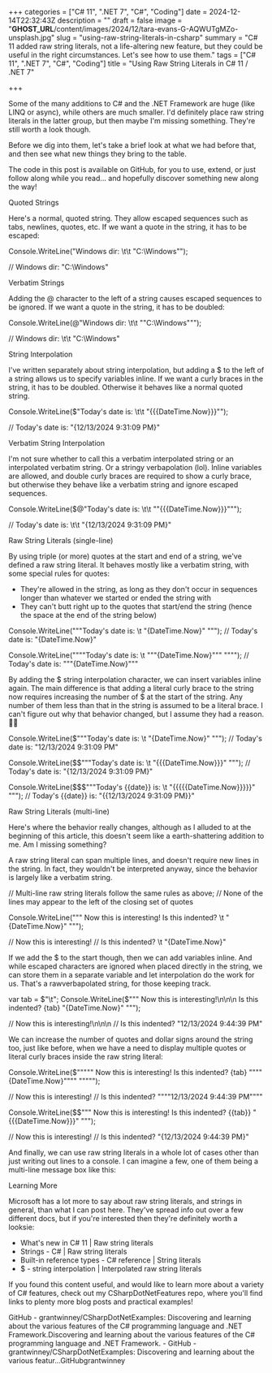 +++
categories = ["C# 11", ".NET 7", "C#", "Coding"]
date = 2024-12-14T22:32:43Z
description = ""
draft = false
image = "__GHOST_URL__/content/images/2024/12/tara-evans-G-AQWUTgMZo-unsplash.jpg"
slug = "using-raw-string-literals-in-csharp"
summary = "C# 11 added raw string literals, not a life-altering new feature, but they could be useful in the right circumstances. Let's see how to use them."
tags = ["C# 11", ".NET 7", "C#", "Coding"]
title = "Using Raw String Literals in C# 11 / .NET 7"

+++


Some of the many additions to C# and the .NET Framework are huge (like LINQ or async), while others are much smaller. I'd definitely place raw string literals in the latter group, but then maybe I'm missing something. They're still worth a look though.

Before we dig into them, let's take a brief look at what we had before that, and then see what new things they bring to the table.



The code in this post is available on GitHub, for you to use, extend, or just follow along while you read... and hopefully discover something new along the way!




Quoted Strings

Here's a normal, quoted string. They allow escaped sequences such as tabs, newlines, quotes, etc. If we want a quote in the string, it has to be escaped:

Console.WriteLine("Windows dir: \t\t \"C:\\Windows\"");

// Windows dir:             "C:\Windows"


Verbatim Strings

Adding the @ character to the left of a string causes escaped sequences to be ignored. If we want a quote in the string, it has to be doubled:

Console.WriteLine(@"Windows dir: \t\t ""C:\Windows""");

// Windows dir: \t\t "C:\Windows"


String Interpolation

I've written separately about string interpolation, but adding a $ to the left of a string allows us to specify variables inline. If we want a curly braces in the string, it has to be doubled. Otherwise it behaves like a normal quoted string.

Console.WriteLine($"Today's date is: \t\t \"{{{DateTime.Now}}}\"");

// Today's date is:                 "{12/13/2024 9:31:09 PM}"


Verbatim String Interpolation

I'm not sure whether to call this a verbatim interpolated string or an interpolated verbatim string. Or a stringy verbapolation (lol). Inline variables are allowed, and double curly braces are required to show a curly brace, but otherwise they behave like a verbatim string and ignore escaped sequences.

Console.WriteLine($@"Today's date is: \t\t ""{{{DateTime.Now}}}""");

// Today's date is: \t\t "{12/13/2024 9:31:09 PM}"


Raw String Literals (single-line)

By using triple (or more) quotes at the start and end of a string, we've defined a raw string literal. It behaves mostly like a verbatim string, with some special rules for quotes:

 * They're allowed in the string, as long as they don't occur in sequences longer than whatever we started or ended the string with
 * They can't butt right up to the quotes that start/end the string (hence the space at the end of the string below)

Console.WriteLine("""Today's date is: \t "{DateTime.Now}" """);
// Today's date is: "{DateTime.Now}"

Console.WriteLine(""""Today's date is: \t """{DateTime.Now}""" """");
// Today's date is: """{DateTime.Now}"""

By adding the $ string interpolation character, we can insert variables inline again. The main difference is that adding a literal curly brace to the string now requires increasing the number of $ at the start of the string. Any number of them less than that in the string is assumed to be a literal brace. I can't figure out why that behavior changed, but I assume they had a reason. 🤷‍♂️

Console.WriteLine($"""Today's date is: \t "{DateTime.Now}" """);
// Today's date is: "12/13/2024 9:31:09 PM"

Console.WriteLine($$"""Today's date is: \t "{{{DateTime.Now}}}" """);
// Today's date is: "{12/13/2024 9:31:09 PM}"

Console.WriteLine($$$"""Today's {{date}} is: \t "{{{{{DateTime.Now}}}}}" """);
// Today's {{date}} is: "{{12/13/2024 9:31:09 PM}}"


Raw String Literals (multi-line)

Here's where the behavior really changes, although as I alluded to at the beginning of this article, this doesn't seem like a earth-shattering addition to me. Am I missing something?

A raw string literal can span multiple lines, and doesn't require new lines in the string. In fact, they wouldn't be interpreted anyway, since the behavior is largely like a verbatim string.

// Multi-line raw string literals follow the same rules as above;
// None of the lines may appear to the left of the closing set of quotes

Console.WriteLine("""
    Now this is interesting!
            Is this indented? \t "{DateTime.Now}"
    """);

// Now this is interesting!
//         Is this indented? \t "{DateTime.Now}"

If we add the $ to the start though, then we can add variables inline. And while escaped characters are ignored when placed directly in the string, we can store them in a separate variable and let interpolation do the work for us. That's a rawverbapolated string, for those keeping track.

var tab = $"\t";
Console.WriteLine($"""
    Now this is interesting!\n\n\n
            Is this indented? {tab} "{DateTime.Now}"
    """);

// Now this is interesting!\n\n\n
//         Is this indented?        "12/13/2024 9:44:39 PM"

We can increase the number of quotes and dollar signs around the string too, just like before, when we have a need to display multiple quotes or literal curly braces inside the raw string literal:

Console.WriteLine($"""""
    Now this is interesting!
            Is this indented? {tab} """"{DateTime.Now}""""
    """"");

// Now this is interesting!
//         Is this indented?        """"12/13/2024 9:44:39 PM""""

Console.WriteLine($$"""
    Now this is interesting!
            Is this indented? {{tab}} "{{{DateTime.Now}}}"
    """);

// Now this is interesting!
//         Is this indented?        "{12/13/2024 9:44:39 PM}"

And finally, we can use raw string literals in a whole lot of cases other than just writing out lines to a console. I can imagine a few, one of them being a multi-line message box like this:


Learning More

Microsoft has a lot more to say about raw string literals, and strings in general, than what I can post here. They've spread info out over a few different docs, but if you're interested then they're definitely worth a looksie:

 * What's new in C# 11 | Raw string literals
 * Strings - C# | Raw string literals
 * Built-in reference types - C# reference | String literals
 * $ - string interpolation | Interpolated raw string literals

If you found this content useful, and would like to learn more about a variety of C# features, check out my CSharpDotNetFeatures repo, where you'll find links to plenty more blog posts and practical examples!

GitHub - grantwinney/CSharpDotNetExamples: Discovering and learning about the various features of the C# programming language and .NET Framework.Discovering and learning about the various features of the C# programming language and .NET Framework. - GitHub - grantwinney/CSharpDotNetExamples: Discovering and learning about the various featur…GitHubgrantwinney